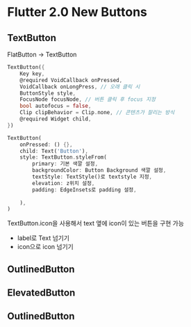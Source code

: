 # Flutter 2.0 New Buttons

## TextButton
FlatButton -> TextButton
```dart
TextButton({
    Key key,
    @required VoidCallback onPressed, 
    VoidCallback onLongPress, // 오래 클릭 시
    ButtonStyle style,
    FocusNode focusNode, // 버튼 클릭 후 focus 지정
    bool autofocus = false,
    Clip clipBehavior = Clip.none, // 콘텐츠가 잘리는 방식
    @required Widget child,
})

TextButton(
    onPressed: () {},
    child: Text('Button'),
    style: TextButton.styleFrom(
        primary: 기본 색깔 설정,
        backgroundColor: Button Background 색깔 설정,
        textStyle: TextStyle()로 textstyle 지정,
        elevation: z위치 설정,
        padding: EdgeInsets로 padding 설정,
        
    ),
)

```
TextButton.icon을 사용해서 text 옆에 icon이 있는 버튼을 구현 가능
  - label로 Text 넘기기
  - icon으로 icon 넘기기


## OutlinedButton

## ElevatedButton



## OutlinedButton


